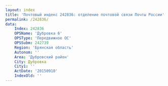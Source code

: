 ```yaml
---
layout: index
title: 'Почтовый индекс 242836: отделение почтовой связи Почты России'
permalink: /242836/
data:
    Index: 242836
    OPSName: 'Дубровка 6'
    OPSType: 'Передвижное ОС'
    OPSSubm: 242739
    Region: 'Брянская область'
    Autonom: ''
    Area: 'Дубровский район'
    City: Дубровка
    City1: ''
    ActDate: '20150910'
    IndexOld: ''
---
```

